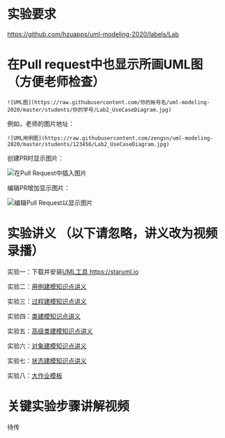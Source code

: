 # 实验要求

https://github.com/hzuapps/uml-modeling-2020/labels/Lab

# 在Pull request中也显示所画UML图（方便老师检查）

```
![UML图](https://raw.githubusercontent.com/你的帐号名/uml-modeling-2020/master/students/你的学号/Lab2_UseCaseDiagram.jpg)
```
例如，老师的图片地址：
```
![UML用例图](https://raw.githubusercontent.com/zengsn/uml-modeling-2020/master/students/123456/Lab2_UseCaseDiagram.jpg)
```
创建PR时显示图片：

![在Pull Request中插入图片](https://raw.githubusercontent.com/zengsn/uml-modeling-2020/master/students/123456/lab3_show_the_same_diagram_in_pull_request.png)

编辑PR增加显示图片：

![编辑Pull Request以显示图片](https://raw.githubusercontent.com/zengsn/uml-modeling-2020/master/students/123456/lab3_edit_pull_request_to_show_diagram.png)

# 实验讲义 （以下请忽略，讲义改为视频录播）

实验一：下载并安装[UML工具 https://staruml.io ](https://staruml.io) 

实验二：[用例建模知识点讲义](https://github.com/hzuapps/uml-modeling-2020/blob/master/slides/UML-02-Use.Case.Diagrams.pdf)

实验三：[过程建模知识点讲义](https://github.com/hzuapps/uml-modeling-2020/blob/master/slides/UML-03-Activity.Diagrams.pdf)

实验四：[类建模知识点讲义](https://github.com/hzuapps/uml-modeling-2020/blob/master/slides/UML-04-Class.Diagrams.pdf)

实验五：[高级类建模知识点讲义](https://github.com/hzuapps/uml-modeling-2020/blob/master/slides/UML-05-Advanced.Class.Diagrams.pdf)

实验六：[对象建模知识点讲义](https://github.com/hzuapps/uml-modeling-2020/blob/master/slides/UML-07-Sequence.Diagrams.pdf)

实验七：[状态建模知识点讲义](https://github.com/hzuapps/uml-modeling-2020/blob/master/slides/UML-14-State.Machine.Diagrams.pdf)

实验八：[大作业模板](https://github.com/hzuapps/uml-modeling-2020/blob/master/slides/Labs-UML.Modeling.docx)

# 关键实验步骤讲解视频

待传
